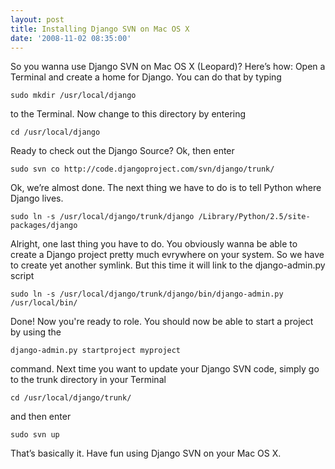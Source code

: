 ```yaml
---
layout: post
title: Installing Django SVN on Mac OS X
date: '2008-11-02 08:35:00'
---
```


So you wanna use Django SVN on Mac OS X (Leopard)? Here’s how:
Open a Terminal and create a home for Django. You can do that by typing

```language-bash
sudo mkdir /usr/local/django
```

to the Terminal.
Now change to this directory by entering

```language-bash
cd /usr/local/django
```

Ready to check out the Django Source? Ok, then enter

```language-bash
sudo svn co http://code.djangoproject.com/svn/django/trunk/
```

Ok, we’re almost done. The next thing we have to do is to tell Python where Django lives.

```language-bash
sudo ln -s /usr/local/django/trunk/django /Library/Python/2.5/site-packages/django
```

Alright, one last thing you have to do. You obviously wanna be able to create a Django project pretty much evrywhere on your system. So we have to create yet another symlink. But this time it will link to the django-admin.py script

```language-bash
sudo ln -s /usr/local/django/trunk/django/bin/django-admin.py /usr/local/bin/
```

Done! Now you're ready to role. You should now be able to start a project by using the

```language-bash
django-admin.py startproject myproject
```

command.
Next time you want to update your Django SVN code, simply go to the trunk directory in your Terminal

```language-bash
cd /usr/local/django/trunk/
```

and then enter

```language-bash
sudo svn up
```

That’s basically it. Have fun using Django SVN on your Mac OS X.